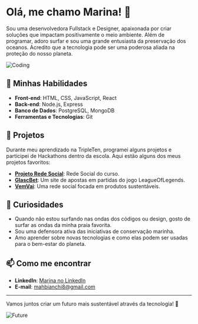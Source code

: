 # Olá, me chamo Marina! 🌊

Sou uma desenvolvedora Fullstack e Designer, apaixonada por criar soluções que impactam positivamente o meio ambiente. Além de programar, adoro surfar e sou uma grande entusiasta da preservação dos oceanos. Acredito que a tecnologia pode ser uma poderosa aliada na proteção do nosso planeta.

![Coding](https://media.giphy.com/media/L1R1tvI9svkIWwpVYr/giphy.gif)

## 🚀 Minhas Habilidades

- **Front-end**: HTML, CSS, JavaScript, React
- **Back-end**: Node.js, Express
- **Banco de Dados**: PostgreSQL, MongoDB
- **Ferramentas e Tecnologias**: Git


## 🌱 Projetos

Durante meu aprendizado na TripleTen, programei alguns projetos e participei de Hackathons dentro da escola. Aqui estão alguns dos meus projetos favoritos:

- **[Projeto Rede Social](https://github.com/Bianchi-marina/web_project_api_full)**: Rede Social do curso.
- **[GlascBet](https://github.com/QuimTec/glascbet__hackathon_3)**: Um site de apostas em partidas do jogo LeagueOfLegends.
- **[VemVai](https://github.com/Lucrixo/build)**: Uma rede social focada em produtos sustentáveis.


## 🌊 Curiosidades

- Quando não estou surfando nas ondas dos códigos ou design, gosto de surfar as ondas da minha praia favorita.
- Sou uma defensora ativa das iniciativas de conservação marinha.
- Amo aprender sobre novas tecnologias e como elas podem ser usadas para o bem-estar do planeta.


## 📫 Como me encontrar

- **LinkedIn**: [Marina no LinkedIn](https://www.linkedin.com/in/marina-borges-bianchi-44084422a/)
- **E-mail**: mahbianchi8@gmail.com
---

Vamos juntos criar um futuro mais sustentável através da tecnologia! 🚀

![Future](https://media.giphy.com/media/YTbZzCkRQCEJa/giphy.gif)
